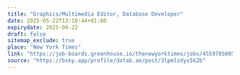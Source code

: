 ```yaml
---
title: "Graphics/Multimedia Editor, Database Developer"
date: 2025-05-22T13:10:44+01:00
expirydate: 2025-06-22
draft: false
sitemap_exclude: true
place: "New York Times"
link: "https://job-boards.greenhouse.io/thenewyorktimes/jobs/4559705005"
source: "https://bsky.app/profile/datab.ae/post/3lpmlzdys5k2b"
---
```

